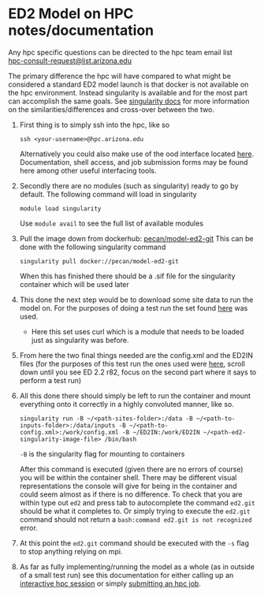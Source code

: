 # ED2 Model on HPC notes/documentation

Any hpc specific questions can be directed to the hpc team email list  
hpc-consult-request@list.arizona.edu

The primary difference the hpc will have compared to what might be considered a standard ED2 model launch is that docker is not available on the hpc environment. Instead singularity is available and for the most part can accomplish the same goals.
See [singularity docs](https://sylabs.io/docs/) for more information on the similarities/differences and cross-over between the two.

1) First thing is to simply ssh into the hpc, like so

    `
    ssh <your-username>@hpc.arizona.edu
    `

    Alternatively you could also make use of the ood interface located [here](ood.hpc.arizona.edu). Documentation, shell access, and job submission forms may be found here among other useful interfacing tools.
2) Secondly there are no modules (such as singularity) ready to go by default. The following command will load in singularity

    `
    module load singularity
    `

    Use `module avail` to see the full list of available modules

3) Pull the image down from dockerhub: [pecan/model-ed2-git](https://hub.docker.com/r/pecan/model-ed2) 
This can be done with the following singularity command

    `
    singularity pull docker://pecan/model-ed2-git
    `
    
    When this has finished there should be a .sif file for the singularity container which will be used later
4) This done the next step would be to download some site data to run the model on. For the purposes of doing a test run the set found [here](https://pecanproject.github.io/pecan-documentation/master/workflow-modules.html#install-data) was used.
    * Here this set uses curl which is a module that needs to be loaded just as singularity was before.
5) From here the two final things needed are the config.xml and the ED2IN files (for the purposes of this test run the ones used were [here](https://pecanproject.github.io/pecan-documentation/master/workflow-modules.html#inst-ed2), scroll down until you see ED 2.2 r82, focus on the second part where it says to perform a test run)
6) All this done there should simply be left to run the container and mount everything onto it correctly in a highly convoluted manner, like so. 

    `
    singularity run -B ~/<path-sites-folder>:/data -B ~/<path-to-inputs-folder>:/data/inputs -B ~/<path-to-config.xml>:/work/config.xml -B ~/ED2IN:/work/ED2IN ~/<path-ed2-singularity-image-file> /bin/bash
    `
    
    `-B` is the singularity flag for mounting to containers
    
    After this command is executed (given there are no errors of course) you will be within the container shell. There may be different visual representations the console will give for being in the container and could seem almost as if there is no difference. To check that you are within type out `ed2` and press tab to autocomplete the command `ed2.git` should be what it completes to. Or simply trying to execute the `ed2.git` command should not return a `bash:command ed2.git is not recognized` error.
7) At this point the `ed2.git` command should be executed with the `-s` flag to stop anything relying on mpi.
8) As far as fully implementing/running the model as a whole (as in outside of a small test run) see this documentation for either calling up an [interactive hpc session](https://public.confluence.arizona.edu/display/UAHPC/Running+Jobs#RunningJobs-6.InteractiveJobs
) or simply [submitting an hpc job](https://public.confluence.arizona.edu/display/UAHPC/Running+Jobs). 